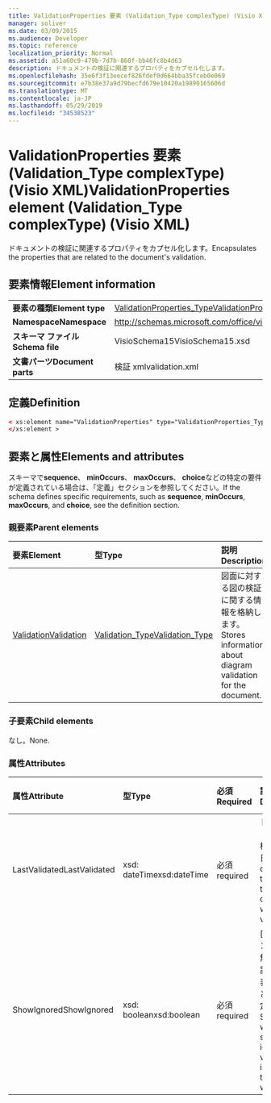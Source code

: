 ```yaml
---
title: ValidationProperties 要素 (Validation_Type complexType) (Visio XML)
manager: soliver
ms.date: 03/09/2015
ms.audience: Developer
ms.topic: reference
localization_priority: Normal
ms.assetid: a51a60c9-479b-7d7b-860f-bb46fc8b4d63
description: ドキュメントの検証に関連するプロパティをカプセル化します。
ms.openlocfilehash: 35e6f3f13eecef826fdef0d664bba35fceb0e069
ms.sourcegitcommit: e7b38e37a9d79becfd679e10420a19890165606d
ms.translationtype: MT
ms.contentlocale: ja-JP
ms.lasthandoff: 05/29/2019
ms.locfileid: "34538523"
---
```

# <a name="validationproperties-element-validationtype-complextype-visio-xml"></a><span data-ttu-id="6bd33-103">ValidationProperties 要素 (Validation_Type complexType) (Visio XML)</span><span class="sxs-lookup"><span data-stu-id="6bd33-103">ValidationProperties element (Validation_Type complexType) (Visio XML)</span></span>

<span data-ttu-id="6bd33-104">ドキュメントの検証に関連するプロパティをカプセル化します。</span><span class="sxs-lookup"><span data-stu-id="6bd33-104">Encapsulates the properties that are related to the document's validation.</span></span>
  
## <a name="element-information"></a><span data-ttu-id="6bd33-105">要素情報</span><span class="sxs-lookup"><span data-stu-id="6bd33-105">Element information</span></span>

|||
|:-----|:-----|
|<span data-ttu-id="6bd33-106">**要素の種類**</span><span class="sxs-lookup"><span data-stu-id="6bd33-106">**Element type**</span></span> <br/> |[<span data-ttu-id="6bd33-107">ValidationProperties_Type</span><span class="sxs-lookup"><span data-stu-id="6bd33-107">ValidationProperties_Type</span></span>](validationproperties_type-complextypevisio-xml.md) <br/> |
|<span data-ttu-id="6bd33-108">**Namespace**</span><span class="sxs-lookup"><span data-stu-id="6bd33-108">**Namespace**</span></span> <br/> |http://schemas.microsoft.com/office/visio/2012/main  <br/> |
|<span data-ttu-id="6bd33-109">**スキーマ ファイル**</span><span class="sxs-lookup"><span data-stu-id="6bd33-109">**Schema file**</span></span> <br/> |<span data-ttu-id="6bd33-110">VisioSchema15</span><span class="sxs-lookup"><span data-stu-id="6bd33-110">VisioSchema15.xsd</span></span>  <br/> |
|<span data-ttu-id="6bd33-111">**文書パーツ**</span><span class="sxs-lookup"><span data-stu-id="6bd33-111">**Document parts**</span></span> <br/> |<span data-ttu-id="6bd33-112">検証 xml</span><span class="sxs-lookup"><span data-stu-id="6bd33-112">validation.xml</span></span>  <br/> |
   
## <a name="definition"></a><span data-ttu-id="6bd33-113">定義</span><span class="sxs-lookup"><span data-stu-id="6bd33-113">Definition</span></span>

```XML
< xs:element name="ValidationProperties" type="ValidationProperties_Type" minOccurs="0" maxOccurs="1" >
</xs:element >
```

## <a name="elements-and-attributes"></a><span data-ttu-id="6bd33-114">要素と属性</span><span class="sxs-lookup"><span data-stu-id="6bd33-114">Elements and attributes</span></span>

<span data-ttu-id="6bd33-115">スキーマで**sequence**、 **minOccurs**、 **maxOccurs**、 **choice**などの特定の要件が定義されている場合は、「定義」セクションを参照してください。</span><span class="sxs-lookup"><span data-stu-id="6bd33-115">If the schema defines specific requirements, such as **sequence**, **minOccurs**, **maxOccurs**, and **choice**, see the definition section.</span></span> 
  
### <a name="parent-elements"></a><span data-ttu-id="6bd33-116">親要素</span><span class="sxs-lookup"><span data-stu-id="6bd33-116">Parent elements</span></span>

|<span data-ttu-id="6bd33-117">**要素**</span><span class="sxs-lookup"><span data-stu-id="6bd33-117">**Element**</span></span>|<span data-ttu-id="6bd33-118">**型**</span><span class="sxs-lookup"><span data-stu-id="6bd33-118">**Type**</span></span>|<span data-ttu-id="6bd33-119">**説明**</span><span class="sxs-lookup"><span data-stu-id="6bd33-119">**Description**</span></span>|
|:-----|:-----|:-----|
|[<span data-ttu-id="6bd33-120">Validation</span><span class="sxs-lookup"><span data-stu-id="6bd33-120">Validation</span></span>](validation-elementvisio-xml.md) <br/> |[<span data-ttu-id="6bd33-121">Validation_Type</span><span class="sxs-lookup"><span data-stu-id="6bd33-121">Validation_Type</span></span>](validation_type-complextypevisio-xml.md) <br/> |<span data-ttu-id="6bd33-122">図面に対する図の検証に関する情報を格納します。</span><span class="sxs-lookup"><span data-stu-id="6bd33-122">Stores information about diagram validation for the document.</span></span>  <br/> |
   
### <a name="child-elements"></a><span data-ttu-id="6bd33-123">子要素</span><span class="sxs-lookup"><span data-stu-id="6bd33-123">Child elements</span></span>

<span data-ttu-id="6bd33-124">なし。</span><span class="sxs-lookup"><span data-stu-id="6bd33-124">None.</span></span>
  
### <a name="attributes"></a><span data-ttu-id="6bd33-125">属性</span><span class="sxs-lookup"><span data-stu-id="6bd33-125">Attributes</span></span>

|<span data-ttu-id="6bd33-126">**属性**</span><span class="sxs-lookup"><span data-stu-id="6bd33-126">**Attribute**</span></span>|<span data-ttu-id="6bd33-127">**型**</span><span class="sxs-lookup"><span data-stu-id="6bd33-127">**Type**</span></span>|<span data-ttu-id="6bd33-128">**必須**</span><span class="sxs-lookup"><span data-stu-id="6bd33-128">**Required**</span></span>|<span data-ttu-id="6bd33-129">**説明**</span><span class="sxs-lookup"><span data-stu-id="6bd33-129">**Description**</span></span>|<span data-ttu-id="6bd33-130">**可能な値**</span><span class="sxs-lookup"><span data-stu-id="6bd33-130">**Possible values**</span></span>|
|:-----|:-----|:-----|:-----|:-----|
|<span data-ttu-id="6bd33-131">LastValidated</span><span class="sxs-lookup"><span data-stu-id="6bd33-131">LastValidated</span></span>  <br/> |<span data-ttu-id="6bd33-132">xsd: dateTime</span><span class="sxs-lookup"><span data-stu-id="6bd33-132">xsd:dateTime</span></span>  <br/> |<span data-ttu-id="6bd33-133">必須</span><span class="sxs-lookup"><span data-stu-id="6bd33-133">required</span></span>  <br/> |<span data-ttu-id="6bd33-134">ドキュメントが最後に検証された日時。</span><span class="sxs-lookup"><span data-stu-id="6bd33-134">The date and time that the document was last validated.</span></span>  <br/> |<span data-ttu-id="6bd33-135">Xsd: dateTime 型の値。</span><span class="sxs-lookup"><span data-stu-id="6bd33-135">Values of the xsd:dateTime type.</span></span>  <br/> |
|<span data-ttu-id="6bd33-136">ShowIgnored</span><span class="sxs-lookup"><span data-stu-id="6bd33-136">ShowIgnored</span></span>  <br/> |<span data-ttu-id="6bd33-137">xsd: boolean</span><span class="sxs-lookup"><span data-stu-id="6bd33-137">xsd:boolean</span></span>  <br/> |<span data-ttu-id="6bd33-138">必須</span><span class="sxs-lookup"><span data-stu-id="6bd33-138">required</span></span>  <br/> |<span data-ttu-id="6bd33-139">[問題] ウィンドウに、無視する検証の問題を表示するかどうかを指定します。</span><span class="sxs-lookup"><span data-stu-id="6bd33-139">Specifies whether to show ignored validation issues in the Issues window.</span></span>  <br/> |<span data-ttu-id="6bd33-140">Xsd: boolean 型の値。</span><span class="sxs-lookup"><span data-stu-id="6bd33-140">Values of the xsd:boolean type.</span></span>  <br/> |
   

